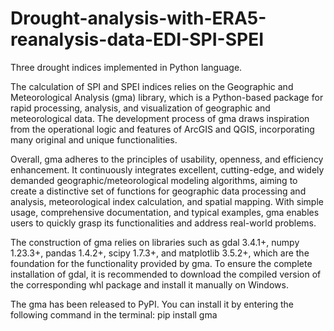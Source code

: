 # Drought-analysis-with-ERA5-reanalysis-data-EDI-SPI-SPEI

Three drought indices implemented in Python language.

The calculation of SPI and SPEI indices relies on the Geographic and Meteorological Analysis (gma) library, which is a Python-based package for rapid processing, analysis, and visualization of geographic and meteorological data. The development process of gma draws inspiration from the operational logic and features of ArcGIS and QGIS, incorporating many original and unique functionalities. 

Overall, gma adheres to the principles of usability, openness, and efficiency enhancement. It continuously integrates excellent, cutting-edge, and widely demanded geographic/meteorological modeling algorithms, aiming to create a distinctive set of functions for geographic data processing and analysis, meteorological index calculation, and spatial mapping. With simple usage, comprehensive documentation, and typical examples, gma enables users to quickly grasp its functionalities and address real-world problems.

The construction of gma relies on libraries such as gdal 3.4.1+, numpy 1.23.3+, pandas 1.4.2+, scipy 1.7.3+, and matplotlib 3.5.2+, which are the foundation for the functionality provided by gma. To ensure the complete installation of gdal, it is recommended to download the compiled version of the corresponding whl package and install it manually on Windows.


The gma has been released to PyPI. You can install it by entering the following command in the terminal: pip install gma
